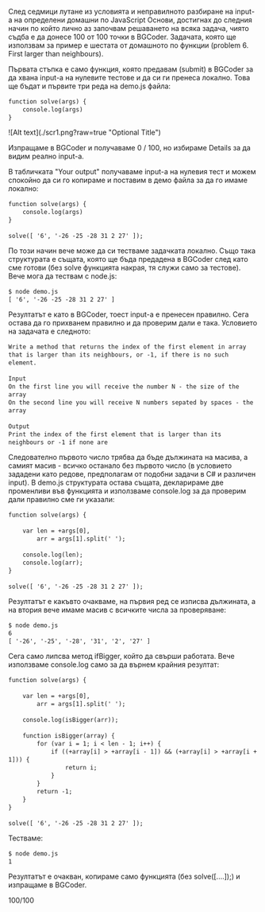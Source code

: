 След седмици лутане из условията и неправилното разбиране на input-a на определени домашни по JavaScript Основи, достигнах до следния начин по който лично аз започвам решаването на всяка задача, чиято съдба е да донесе 100 от 100 точки в BGCoder. Задачата, която ще използвам за пример е шестата от домашното по функции (problem 6. First larger than neighbours).

Първата стъпка е само функция, която предавам (submit) в BGCoder за да хвана input-a на нулевите тестове и да си ги пренеса локално. Това ще бъдат и първите три реда на demo.js файла:

```
function solve(args) { 
    console.log(args) 
}
```

<scr1>
![Alt text](./scr1.png?raw=true "Optional Title")

Изпращаме в BGCoder и получаваме 0 / 100, но избираме Details за да видим реално input-a.

<scr2>


<scr3>

В табличката "Your output" получаваме input-a на нулевия тест и можем спокойно да си го копираме и поставим в демо файла за да го имаме локално:

```
function solve(args) { 
    console.log(args) 
}

solve([ '6', '-26 -25 -28 31 2 27' ]);
```

По този начин вече може да си тестваме задачката локално. Също така структурата е същата, която ще бъда предадена в BGCoder след като сме готови (без solve функцията накрая, тя служи само за тестове). Вече мога да тествам с node.js:

```
$ node demo.js 
[ '6', '-26 -25 -28 31 2 27' ]
```

Резултатът е като в BGCoder, тоест input-a е пренесен правилно. Сега остава да го прихванем правилно и да проверим дали е така. Условието на задачата е следното:

```
Write a method that returns the index of the first element in array that is larger than its neighbours, or -1, if there is no such element.

Input
On the first line you will receive the number N - the size of the array
On the second line you will receive N numbers sepated by spaces - the array

Output
Print the index of the first element that is larger than its neighbours or -1 if none are
```

Следователно първото число трябва да бъде дължината на масива, а самият масив - всичко останало без първото число (в условието зададени като редове, предполагам от подобни задачи в C# и различен input). В demo.js структурата остава същата, декларираме две променливи във функцията и използваме console.log за да проверим дали правилно сме ги указали:

```
function solve(args) { 

    var len = +args[0],        
        arr = args[1].split(' ');

    console.log(len);
    console.log(arr); 
}

solve([ '6', '-26 -25 -28 31 2 27' ]);
```

Резултатът е какъвто очакваме, на първия ред се изписва дължината, a на втория вече имаме масив с всичките числа за проверяване:
```
$ node demo.js 
6
[ '-26', '-25', '-28', '31', '2', '27' ]
```

Сега само липсва метод ifBigger, който да свърши работата. Вече използваме console.log само за да върнем крайния резултат:
```
function solve(args) {

    var len = +args[0],        
        arr = args[1].split(' ');

    console.log(isBigger(arr));

    function isBigger(array) {
        for (var i = 1; i < len - 1; i++) {
            if ((+array[i] > +array[i - 1]) && (+array[i] > +array[i + 1])) {
                return i;
            }
        }
        return -1;
    }
}

solve([ '6', '-26 -25 -28 31 2 27' ]);
```

Тествамe:
```
$ node demo.js 
1
```

Резултатът е очакван, копирамe само функцията (без solve([....]);) и изпращамe в BGCoder.

<scr4>

100/100

<scr5>

